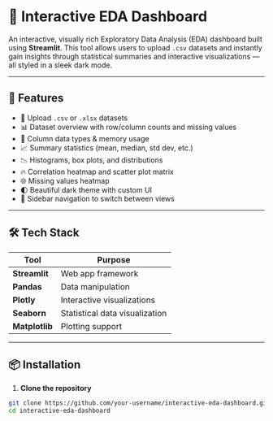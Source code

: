 # 🚀 Interactive EDA Dashboard

An interactive, visually rich Exploratory Data Analysis (EDA) dashboard built using **Streamlit**. This tool allows users to upload `.csv` datasets and instantly gain insights through statistical summaries and interactive visualizations — all styled in a sleek dark mode.

---

## 🌟 Features

- 📁 Upload `.csv` or `.xlsx` datasets
- 📊 Dataset overview with row/column counts and missing values
- 🧾 Column data types & memory usage
- 📈 Summary statistics (mean, median, std dev, etc.)
- 📉 Histograms, box plots, and distributions
- 🔥 Correlation heatmap and scatter plot matrix
- 🌐 Missing values heatmap
- 🌓 Beautiful dark theme with custom UI
- 🧠 Sidebar navigation to switch between views

---

## 🛠 Tech Stack

| Tool          | Purpose                      |
|---------------|------------------------------|
| **Streamlit** | Web app framework            |
| **Pandas**    | Data manipulation            |
| **Plotly**    | Interactive visualizations   |
| **Seaborn**   | Statistical data visualization |
| **Matplotlib**| Plotting support             |

---

## 📦 Installation

1. **Clone the repository**
```bash
git clone https://github.com/your-username/interactive-eda-dashboard.git
cd interactive-eda-dashboard
